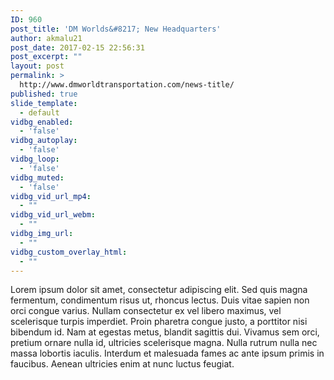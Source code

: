 ```yaml
---
ID: 960
post_title: 'DM Worlds&#8217; New Headquarters'
author: akmalu21
post_date: 2017-02-15 22:56:31
post_excerpt: ""
layout: post
permalink: >
  http://www.dmworldtransportation.com/news-title/
published: true
slide_template:
  - default
vidbg_enabled:
  - 'false'
vidbg_autoplay:
  - 'false'
vidbg_loop:
  - 'false'
vidbg_muted:
  - 'false'
vidbg_vid_url_mp4:
  - ""
vidbg_vid_url_webm:
  - ""
vidbg_img_url:
  - ""
vidbg_custom_overlay_html:
  - ""
---
```

Lorem ipsum dolor sit amet, consectetur adipiscing elit. Sed quis magna fermentum, condimentum risus ut, rhoncus lectus. Duis vitae sapien non orci congue varius. Nullam consectetur ex vel libero maximus, vel scelerisque turpis imperdiet. Proin pharetra congue justo, a porttitor nisi bibendum id. Nam at egestas metus, blandit sagittis dui. Vivamus sem orci, pretium ornare nulla id, ultricies scelerisque magna. Nulla rutrum nulla nec massa lobortis iaculis. Interdum et malesuada fames ac ante ipsum primis in faucibus. Aenean ultricies enim at nunc luctus feugiat.